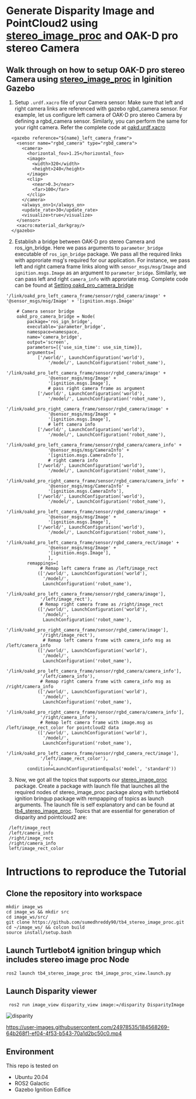 # Generate Disparity Image and PointCloud2 using [stereo_image_proc](https://github.com/ros-perception/image_pipeline/tree/galactic/stereo_image_proc) and OAK-D pro stereo Camera

## Walk through on how to setup OAK-D pro stereo Camera using [stereo_image_proc](https://github.com/ros-perception/image_pipeline/tree/galactic/stereo_image_proc) in Iginition Gazebo

1. Setup `.urdf.xacro` file of your Camera sensor:
  Make sure that left and right camera links are referenced with gazebo rgbd_camera sensor. For example, let us configure left camera of  OAK-D pro stereo Camera by defining a rgbd_camera sensor. Similarly, you can perform the same for your right camera. Refer the complete code at [oakd.urdf.xacro](https://github.com/sumedhreddy90/tb4_stereo_image_proc/blob/main/turtlebot4/turtlebot4_description/urdf/sensors/oakd.urdf.xacro)
```
  <gazebo reference="${name}_left_camera_frame">
    <sensor name="rgbd_camera" type="rgbd_camera">
      <camera>
        <horizontal_fov>1.25</horizontal_fov>
        <image>
          <width>320</width>
          <height>240</height>
        </image>
        <clip>
          <near>0.3</near>
          <far>100</far>
        </clip>
      </camera>
      <always_on>1</always_on>
      <update_rate>30</update_rate>
      <visualize>true</visualize>
    </sensor>
    <xacro:material_darkgray/>
  </gazebo>
```
2. Establish a bridge between OAK-D pro stereo Camera and ros_ign_bridge. Here we pass arguments to `parameter_bridge` executable of `ros_ign_bridge` package. We pass all the required links with approriate msg's required for our application. For instance, we pass left and right camera frame links along with `sensor_msgs/msg/Image` and `ignition.msgs.Image` as an argument to `parameter_bridge`. Similarly, we can pass left and right `camera_info` with approriate msg. Complete code can be found at [Setting oakd_pro_camera_bridge](https://github.com/sumedhreddy90/tb4_stereo_image_proc/blob/main/turtlebot4_simulator/turtlebot4_ignition_bringup/launch/ros_ign_bridge.launch.py)

`'/link/oakd_pro_left_camera_frame/sensor/rgbd_camera/image' +
                '@sensor_msgs/msg/Image' +
                '[ignition.msgs.Image'`

```
    # Camera sensor bridge
    oakd_pro_camera_bridge = Node(
        package='ros_ign_bridge',
        executable='parameter_bridge',
        namespace=namespace,
        name='camera_bridge',
        output='screen',
        parameters=[{'use_sim_time': use_sim_time}],
        arguments=[
            ['/world/', LaunchConfiguration('world'),
                '/model/', LaunchConfiguration('robot_name'),
                '/link/oakd_pro_left_camera_frame/sensor/rgbd_camera/image' +
                '@sensor_msgs/msg/Image' +
                '[ignition.msgs.Image'],
                # pass right camera frame as argument
            ['/world/', LaunchConfiguration('world'),
                '/model/', LaunchConfiguration('robot_name'),
                '/link/oakd_pro_right_camera_frame/sensor/rgbd_camera/image' +
                '@sensor_msgs/msg/Image' +
                '[ignition.msgs.Image'],
                # left camera info
            ['/world/', LaunchConfiguration('world'),
                '/model/', LaunchConfiguration('robot_name'),
                '/link/oakd_pro_left_camera_frame/sensor/rgbd_camera/camera_info' +
                '@sensor_msgs/msg/CameraInfo' +
                '[ignition.msgs.CameraInfo'],
                # right camera info
            ['/world/', LaunchConfiguration('world'),
                '/model/', LaunchConfiguration('robot_name'),
                '/link/oakd_pro_right_camera_frame/sensor/rgbd_camera/camera_info' +
                '@sensor_msgs/msg/CameraInfo' +
                '[ignition.msgs.CameraInfo'],
            ['/world/', LaunchConfiguration('world'),
                '/model/', LaunchConfiguration('robot_name'),
                '/link/oakd_pro_left_camera_frame/sensor/rgbd_camera/image' +
                '@sensor_msgs/msg/Image' +
                '[ignition.msgs.Image'],
            ['/world/', LaunchConfiguration('world'),
                '/model/', LaunchConfiguration('robot_name'),
                '/link/oakd_pro_left_camera_frame/sensor/rgbd_camera_rect/image' +
                '@sensor_msgs/msg/Image' +
                '[ignition.msgs.Image'],
                ],
        remappings=[
             # Remap left camera frame as /left/image_rect
            (['/world/', LaunchConfiguration('world'),
              '/model/',
              LaunchConfiguration('robot_name'),
              '/link/oakd_pro_left_camera_frame/sensor/rgbd_camera/image'],
             '/left/image_rect'),
             # Remap right camera frame as /right/image_rect
            (['/world/', LaunchConfiguration('world'),
              '/model/',
              LaunchConfiguration('robot_name'),
              '/link/oakd_pro_right_camera_frame/sensor/rgbd_camera/image'],
             '/right/image_rect'),
              # Remap left camera frame with camera_info msg as /left/camera_info
            (['/world/', LaunchConfiguration('world'),
              '/model/',
              LaunchConfiguration('robot_name'),
              '/link/oakd_pro_left_camera_frame/sensor/rgbd_camera/camera_info'],
             '/left/camera_info'),
             # Remap right camera frame with camera_info msg as /right/camera_info
            (['/world/', LaunchConfiguration('world'),
              '/model/',
              LaunchConfiguration('robot_name'),
              '/link/oakd_pro_right_camera_frame/sensor/rgbd_camera/camera_info'],
             '/right/camera_info'),
             # Remap left camera frame with image.msg as /left/image_rect_color for pointcloud2 data
            (['/world/', LaunchConfiguration('world'),
              '/model/',
              LaunchConfiguration('robot_name'),
              '/link/oakd_pro_left_camera_frame/sensor/rgbd_camera_rect/image'],
             '/left/image_rect_color'),
                ],
        condition=LaunchConfigurationEquals('model', 'standard'))
```
3. Now, we got all the topics that supports our [stereo_image_proc](https://github.com/ros-perception/image_pipeline/tree/galactic/stereo_image_proc) package. Create a package with launch file that launches all the required nodes of stereo_image_proc package along with turtlebot4 ignition bringup package with rempapping of topics as launch arguments. The launch file is self explanatory and can be found at [tb4_stereo_image_proc](https://github.com/sumedhreddy90/tb4_stereo_image_proc/blob/main/tb4_stereo_image_proc/launch/tb4_image_proc_view.launch.py). Topics that are essential for generation of disparity and pointcloud2 are:
```
 /left/image_rect
 /left/camera_info
 /right/image_rect
 /right/camera_info
 left/image_rect_color
```

# Intructions to reproduce the Tutorial
## Clone the repository into workspace
```
mkdir image_ws
cd image_ws && mkdir src
cd image_ws/src/
git clone https://github.com/sumedhreddy90/tb4_stereo_image_proc.git
cd ~/image_ws/ && colcon build
source install/setup.bash
```

## Launch Turtlebot4 ignition bringup which includes stereo image proc Node

```
ros2 launch tb4_stereo_image_proc tb4_image_proc_view.launch.py
```

## Launch Disparity viewer
```
 ros2 run image_view disparity_view image:=/disparity DisparityImage
```

![disparity](https://user-images.githubusercontent.com/24978535/184568409-911c932b-cf09-412d-ba89-b0f5629f0cb9.png)

https://user-images.githubusercontent.com/24978535/184568269-64b268f1-ef04-4f53-b543-70a1d2bc50c0.mp4

## Environment
This repo is tested on 
- Ubuntu 20.04
- ROS2 Galactic
- Gazebo Ignition Edifice


